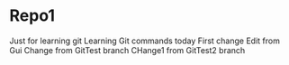 # Repo1
Just for learning git
Learning Git commands today
First change
Edit from Gui
Change from GitTest branch 
CHange1 from GitTest2 branch
